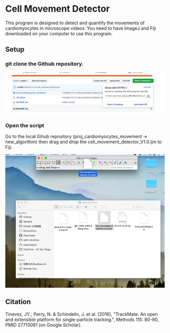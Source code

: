 # Cell Movement Detector

This program is designed to detect and quantify the movements of cardiomyocytes in microscope videos. You need to have ImageJ and Fiji downloaded on your computer to use this program. 

## Setup

### git clone the Github repository. 

![workflow](setup_flow1.png)

### Open the script

Go to the local Gihub repository (proj_cardiomyocytes_movement -> new_algorithm) then drag and drop the cell_movement_detector_V1.0.ijm to Fiji.

![workflow](setup_flow2.png)





## Citation

Tinevez, JY.; Perry, N. & Schindelin, J. et al. (2016), "TrackMate: An open and extensible platform for single-particle tracking.", Methods 115: 80-90, PMID 27713081 (on Google Scholar).

